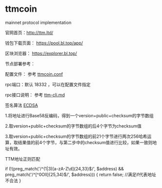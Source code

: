# ttmcoin
mainnet protocol implementation

官网首页：http://ttm.ltd/

钱包下载页面： https://pool.bl.top/app/

区块浏览器： https://explorer.bl.top/


节点部署参考：

配置文件：
参考 [ttmcoin.conf](#ttmcoin.conf)


rpc端口：默认 18332 ，可以在配置文件指定


rpc接口说明：
参考 [ttm-cli.md](#ttm-cli.md)



签名算法
[ECDSA](#https://en.wikipedia.org/wiki/Elliptic_Curve_Digital_Signature_Algorithm)



1.将地址进行Base58反编码，得到一个version+public+checksum的字节数组 

2.取version+public+checksum的字节数组的后4个字节为checksum值 

3.取version+public+checksum的字节数组的前21个字节进行两次256哈希运算，取结果值的前4个字节，与第二步中的checksum值进行比较，如果一致则地址有效。

TTM地址正则匹配

if (!(preg_match('/^(1|3)[a-zA-Z\d]{24,33}$/', $address) && preg_match('/^[^0OlI]{25,34}$/', $address))) {
    return false; //满足if代表地址不合法
}











